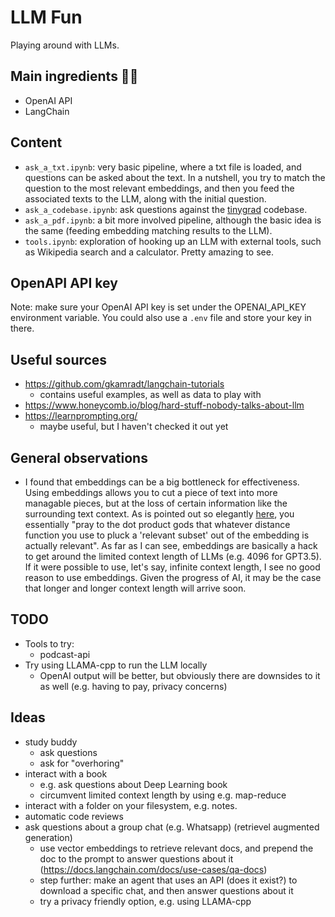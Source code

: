 # LLM Fun

Playing around with LLMs.

## Main ingredients 🧑‍🍳

- OpenAI API
- LangChain


## Content

- `ask_a_txt.ipynb`: very basic pipeline, where a txt file is loaded, and questions can be asked about the text. In a nutshell, you try to match the question to the most relevant embeddings, and then you feed the associated texts to the LLM, along with the initial question.
- `ask_a_codebase.ipynb`: ask questions against the [tinygrad](https://github.com/geohot/tinygrad) codebase.
- `ask_a_pdf.ipynb`: a bit more involved pipeline, although the basic idea is the same (feeding embedding matching results to the LLM).
- `tools.ipynb`: exploration of hooking up an LLM with external tools, such as Wikipedia search and a calculator. Pretty amazing to see.


## OpenAPI API key

Note: make sure your OpenAI API key is set under the OPENAI_API_KEY environment variable. You could also use a `.env` file and store your key in there.


## Useful sources

- https://github.com/gkamradt/langchain-tutorials
  - contains useful examples, as well as data to play with
- https://www.honeycomb.io/blog/hard-stuff-nobody-talks-about-llm
- https://learnprompting.org/
  - maybe useful, but I haven't checked it out yet


## General observations

- I found that embeddings can be a big bottleneck for effectiveness. Using embeddings allows you to cut a piece of text into more managable pieces, but at the loss of certain information like the surrounding text context. As is pointed out so elegantly [here](https://www.honeycomb.io/blog/hard-stuff-nobody-talks-about-llm), you essentially "pray to the dot product gods that whatever distance function you use to pluck a 'relevant subset' out of the embedding is actually relevant". As far as I can see, embeddings are basically a hack to get around the limited context length of LLMs (e.g. 4096 for GPT3.5). If it were possible to use, let's say, infinite context length, I see no good reason to use embeddings. Given the progress of AI, it may be the case that longer and longer context length will arrive soon.

## TODO

- Tools to try:
    - podcast-api
- Try using LLAMA-cpp to run the LLM locally
  - OpenAI output will be better, but obviously there are downsides to it as well (e.g. having to pay, privacy concerns)


## Ideas

- study buddy
  - ask questions
  - ask for "overhoring"
- interact with a book
  - e.g. ask questions about Deep Learning book
  - circumvent limited context length by using e.g. map-reduce
- interact with a folder on your filesystem, e.g. notes.
- automatic code reviews
- ask questions about a group chat (e.g. Whatsapp) (retrievel augmented generation)
  - use vector embeddings to retrieve relevant docs, and prepend the doc to the prompt to answer questions about it (https://docs.langchain.com/docs/use-cases/qa-docs)
  - step further: make an agent that uses an API (does it exist?) to download a specific chat, and then answer questions about it
  - try a privacy friendly option, e.g. using LLAMA-cpp
